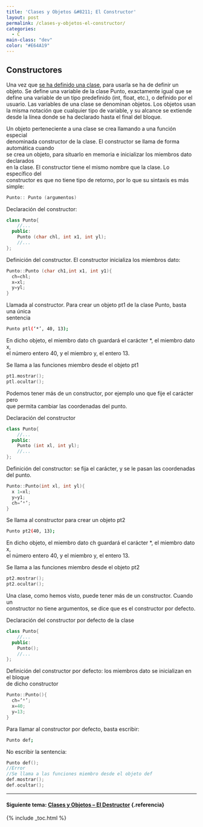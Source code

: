 ```yaml
---
title: 'Clases y Objetos &#8211; El Constructor'
layout: post
permalink: /clases-y-objetos-el-constructor/
categories:
  - C
main-class: "dev"
color: "#E64A19"
---
```

<div class="iconcpp">
</div>

## Constructores

Una vez que [se ha definido una clase][1], para usarla se ha de definir un objeto. Se define una variable de la clase Punto, exactamente igual que se define una variable de un tipo predefinido (int, float, etc.), o definido por el usuario. Las variables de una clase se denominan objetos. Los objetos usan la misma notación que cualquier tipo de variable, y su alcance se extiende desde la línea donde se ha declarado hasta el final del bloque.  

<!--ad-->

Un objeto perteneciente a una clase se crea llamando a una función especial  
denominada constructor de la clase. El constructor se llama de forma automática cuando  
se crea un objeto, para situarlo en memoria e inicializar los miembros dato declarados  
en la clase. El constructor tiene el mismo nombre que la clase. Lo específico del  
constructor es que no tiene tipo de retorno, por lo que su sintaxis es más simple:



```cpp
Punto:: Punto (argumentos)
```



Declaración del constructor:

```cpp
class Punto{
    //...
  public:
    Punto (char chl, int x1, int yl);
    //...
};

```

Definición del constructor. El constructor inicializa los miembros dato:

```cpp
Punto::Punto (char ch1,int x1, int y1){
  ch=chl;
  x=xl;
  y=yl;
}

```

Llamada al constructor. Para crear un objeto pt1 de la clase Punto, basta una única  
sentencia

```bash
Punto ptl(‘*’, 40, 13);
```

En dicho objeto, el miembro dato ch guardará el carácter *, el miembro dato x,  
el número entero 40, y el miembro y, el entero 13.

Se llama a las funciones miembro desde el objeto pt1

```cpp
pt1.mostrar();
ptl.ocultar();

```

Podemos tener más de un constructor, por ejemplo uno que fije el carácter pero  
que permita cambiar las coordenadas del punto.

Declaración del constructor

```cpp
class Punto{
    //...
  public:
    Punto (int xl, int yl);
    //...
};

```

Definición del constructor: se fija el carácter, y se le pasan las coordenadas del punto.

```cpp
Punto::Punto(int xl, int yl){
  x 1=xl;
  y=y1;
  ch=’*’;
}

```

Se llama al constructor para crear un objeto pt2

```bash
Punto pt2(40, 13);
```

En dicho objeto, el miembro dato ch guardará el carácter *, el miembro dato x,  
el número entero 40, y el miembro y, el entero 13.

Se llama a las funciones miembro desde el objeto pt2

```cpp
pt2.mostrar();
pt2.ocultar();

```

Una clase, como hemos visto, puede tener más de un constructor. Cuando un  
constructor no tiene argumentos, se dice que es el constructor por defecto.

Declaración del constructor por defecto de la clase

```cpp
class Punto{
    //...
  public:
    Punto();
    //...
};

```

Definición del constructor por defecto: los miembros dato se inicializan en el bloque  
de dicho constructor

```cpp
Punto::Punto(){
  ch=’*’;
  x=40;
  y=13;
}

```

Para llamar al constructor por defecto, basta escribir:

```bash
Punto def;
```

No escribir la sentencia:

```cpp
Punto def();
//Error
//Se llama a las funciones miembro desde el objeto def
def.mostrar();
def.ocultar();

```

* * *

#### Siguiente tema: [Clases y Objetos &#8211; El Destructor][2] {.referencia}



 [1]: https://elbauldelprogramador.com/clases-y-objetos-definir-una-clase/
 [2]: https://elbauldelprogramador.com/clases-y-objetos-el-destructor/

{% include _toc.html %}

